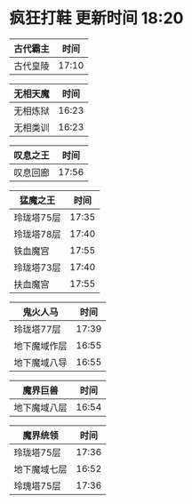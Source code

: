 # 疯狂打鞋 更新时间 18:20

| 古代霸主   | 时间    |
|--------|-------|
| 古代皇陵 | 17:10 |

| 无相天魔   | 时间    |
|--------|-------|
| 无相炼狱 | 16:23 |
| 无相类训 | 16:23 |

| 叹息之王   | 时间    |
|--------|-------|
| 叹息回廊 | 17:56 |

| 猛魔之王   | 时间    |
|--------|-------|
| 玲珑塔75层 | 17:35 |
| 玲珑塔78层 | 17:40 |
| 铁血魔宫 | 17:55 |
| 玲珑塔73层 | 17:40 |
| 扶血魔宫 | 17:55 |

| 鬼火人马   | 时间    |
|--------|-------|
| 玲珑塔77层 | 17:39 |
| 地下魔域作层 | 16:55 |
| 地下魔域八导 | 16:55 |

| 魔界巨兽   | 时间    |
|--------|-------|
| 地下魔域八层 | 16:54 |

| 魔界统领   | 时间    |
|--------|-------|
| 玲珑塔75层 | 17:36 |
| 地下魔域七层 | 16:52 |
| 玲瑰塔75层 | 17:36 |